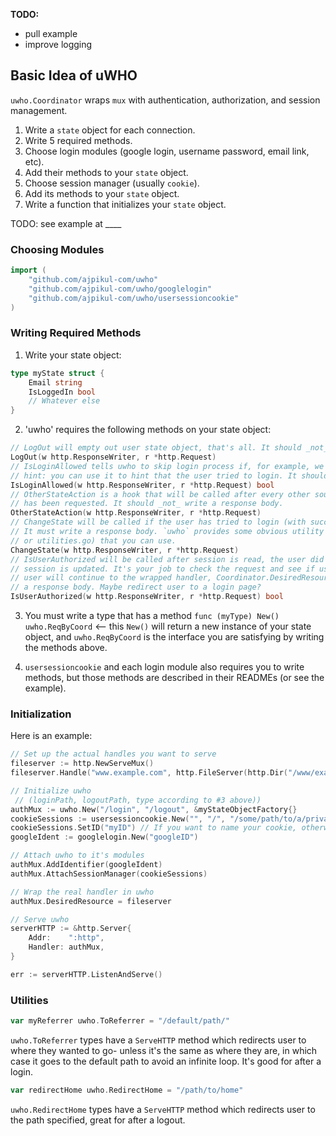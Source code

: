**TODO:**
* pull example
* improve logging

## Basic Idea of uWHO

`uwho.Coordinator` wraps `mux` with authentication, authorization, and session management.

1. Write a `state` object for each connection.
2. Write 5 required methods.
3. Choose login modules (google login, username password, email link, etc). 
4. Add their methods to your `state` object.
5. Choose session manager (usually `cookie`).
6. Add its methods to your `state` object.
7. Write a function that initializes your `state` object.

TODO: see example at ____

### Choosing Modules

```go
import (
	"github.com/ajpikul-com/uwho"
	"github.com/ajpikul-com/uwho/googlelogin"
	"github.com/ajpikul-com/uwho/usersessioncookie"
)
```

### Writing Required Methods

1. Write your state object:

```go
type myState struct {
    Email string
    IsLoggedIn bool
    // Whatever else
}
```

2. 'uwho' requires the following methods on your state object:

```go
// LogOut will empty out user state object, that's all. It should _not_ write a response body.
LogOut(w http.ResponseWriter, r *http.Request)
// IsLoginAllowed tells uwho to skip login process if, for example, we're already logged in.
// hint: you can use it to hint that the user tried to login. It should _not_ write a response body.
IsLoginAllowed(w http.ResponseWriter, r *http.Request) bool
// OtherStateAction is a hook that will be called after every other source of user information
// has been requested. It should _not_ write a response body.
OtherStateAction(w http.ResponseWriter, r *http.Request)
// ChangeState will be called if the user has tried to login (with success or not), or loggedout.
// It must write a response body. `uwho` provides some obvious utility functions (see README.md
// or utilities.go) that you can use.
ChangeState(w http.ResponseWriter, r *http.Request)
// IsUserAuthorized will be called after session is read, the user did not login or logout, and
// session is updated. It's your job to check the request and see if user is authorized. If true,
// user will continue to the wrapped handler, Coordinator.DesiredResource. If false, you must write
// a response body. Maybe redirect user to a login page?
IsUserAuthorized(w http.ResponseWriter, r *http.Request) bool
```

3. You must write a type that has a method `func (myType) New() uwho.ReqByCoord` <-- this `New()` will return a new instance of your state object, and `uwho.ReqByCoord` is the interface you are satisfying by writing the methods above.

4. `usersessioncookie` and each login module also requires you to write methods, but those methods are described in their READMEs (or see the example).

### Initialization

Here is an example:
```go
// Set up the actual handles you want to serve
fileserver := http.NewServeMux()
fileserver.Handle("www.example.com", http.FileServer(http.Dir("/www/example.com/")))

// Initialize uwho
 // (loginPath, logoutPath, type according to #3 above))
authMux := uwho.New("/login", "/logout", &myStateObjectFactory{}
cookieSessions := usersessioncookie.New("", "/", "/some/path/to/a/private/key/)
cookieSessions.SetID("myID") // If you want to name your cookie, otherwise it's a random UUID
googleIdent := googlelogin.New("googleID")

// Attach uwho to it's modules
authMux.AddIdentifier(googleIdent)
authMux.AttachSessionManager(cookieSessions)

// Wrap the real handler in uwho
authMux.DesiredResource = fileserver

// Serve uwho
serverHTTP := &http.Server{
    Addr:    ":http",
    Handler: authMux,
}

err := serverHTTP.ListenAndServe()
```

### Utilities

```go
var myReferrer uwho.ToReferrer = "/default/path/"
```

`uwho.ToReferrer` types have a `ServeHTTP` method which redirects user to where they wanted to go- unless it's the same as where they are, in which case it goes to the default path to avoid an infinite loop. It's good for after a login.

```go
var redirectHome uwho.RedirectHome = "/path/to/home"
```

`uwho.RedirectHome` types have a `ServeHTTP` method which redirects user to the path specified, great for after a logout.
